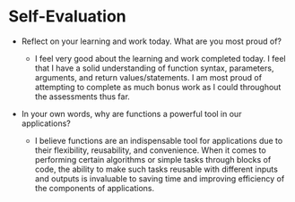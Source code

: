 # Self-Evaluation

- Reflect on your learning and work today. What are you most proud of?
    - I feel very good about the learning and work completed today. I feel
    that I have a solid understanding of function syntax, parameters, arguments,
    and return values/statements. I am most proud of attempting to complete as much
    bonus work as I could throughout the assessments thus far.

- In your own words, why are functions a powerful tool in our applications?
    - I believe functions are an indispensable tool for applications due to their flexibility,
    reusability, and convenience. When it comes to performing certain algorithms or simple tasks
    through blocks of code, the ability to make such tasks reusable with different inputs and outputs is invaluable to saving time and improving efficiency of the components of applications.